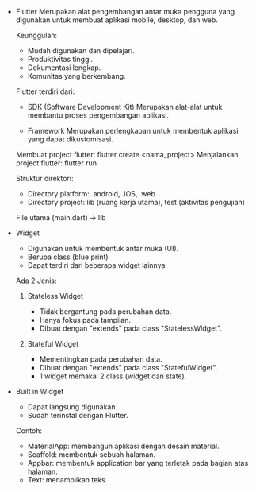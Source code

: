 - Flutter
  Merupakan alat pengembangan antar muka pengguna yang digunakan untuk membuat aplikasi mobile, desktop, dan web.

  Keunggulan:
  - Mudah digunakan dan dipelajari.
  - Produktivitas tinggi.
  - Dokumentasi lengkap.
  - Komunitas yang berkembang.

  Flutter terdiri dari:
  - SDK (Software Development Kit)
    Merupakan alat-alat untuk membantu proses pengembangan aplikasi.

  - Framework
    Merupakan perlengkapan untuk membentuk aplikasi yang dapat dikustomisasi.

  Membuat project flutter: flutter create <nama_project>
  Menjalankan project flutter: flutter run

  Struktur direktori:
  - Directory platform: .android, .iOS, .web
  - Directory project: lib (ruang kerja utama), test (aktivitas pengujian)

  File utama (main.dart) -> lib

- Widget
  - Digunakan untuk membentuk antar muka (UI).
  - Berupa class (blue print)
  - Dapat terdiri dari beberapa widget lainnya.

  Ada 2 Jenis:
  1. Stateless Widget
     - Tidak bergantung pada perubahan data.
     - Hanya fokus pada tampilan.
     - Dibuat dengan "extends" pada class "StatelessWidget".

  2. Stateful Widget
     - Mementingkan pada perubahan data.
     - Dibuat dengan "extends" pada class "StatefulWidget".
     - 1 widget memakai 2 class (widget dan state).

- Built in Widget
  - Dapat langsung digunakan.
  - Sudah terinstal dengan Flutter.

  Contoh:
  - MaterialApp: membangun aplikasi dengan desain material.
  - Scaffold: membentuk sebuah halaman.
  - Appbar: membentuk application bar yang terletak pada bagian atas halaman.
  - Text: menampilkan teks.